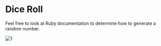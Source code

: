 # Dice Roll
Feel free to look at Ruby documentation to determine how to generate a random number.  

![1](http://i.imgur.com/C1DIKNm.gif)